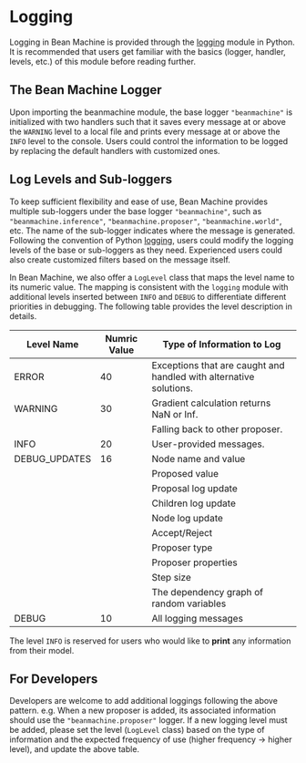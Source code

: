 # Logging

Logging in Bean Machine is provided through the [logging](https://docs.python.org/3/howto/logging.html) module in Python. It is recommended that users get familiar with the basics (logger, handler, levels, etc.) of this module before reading further.

## The Bean Machine Logger

Upon importing the beanmachine module, the base logger `"beanmachine"` is initialized with two handlers such that it saves every message at or above the `WARNING` level to a local file and prints every message at or above the `INFO` level to the console. Users could control the information to be logged by replacing the default handlers with customized ones.

## Log Levels and Sub-loggers

To keep sufficient flexibility and ease of use, Bean Machine provides multiple sub-loggers under the base logger `"beanmachine"`, such as `"beanmachine.inference"`, `"beanmachine.proposer"`, `"beanmachine.world"`, etc. The name of the sub-logger indicates where the message is generated. Following the convention of Python [logging](https://docs.python.org/3/howto/logging.html), users could modify the logging levels of the base or sub-loggers as they need. Experienced users could also create customized filters based on the message itself.

In Bean Machine, we also offer a `LogLevel` class that maps the level name to its numeric value. The mapping is consistent with the `logging` module with additional levels inserted between `INFO` and `DEBUG` to differentiate different priorities in debugging. The following table provides the level description in details.

| Level Name           | Numric Value | Type of Information to Log                                   |
| ---------------------| ------------ | ------------------------------------------------------------ |
| ERROR                | 40           | Exceptions that are caught and handled with alternative solutions. |
| WARNING              | 30           | Gradient calculation returns NaN or Inf.                     |
|                      |              | Falling back to other proposer.                              |
| INFO                 | 20           | User-provided messages.                                      |
| DEBUG_UPDATES        | 16           | Node name and value                                          |
|                      |              | Proposed value                                               |
|                      |              | Proposal log update                                          |
|                      |              | Children log update                                          |
|                      |              | Node log update                                              |
|                      |              | Accept/Reject                                                |
|                      |              | Proposer type                                                |
|                      |              | Proposer properties                                          |
|                      |              | Step size                                                    |
|                      |              | The dependency graph of random variables                     |
|DEBUG                 | 10           | All logging messages                                         |

The level `INFO` is reserved for users who would like to __print__ any information from their model.

## For Developers

Developers are welcome to add additional loggings following the above pattern. e.g. When a new proposer is added, its associated information should use the `"beanmachine.proposer"` logger. If a new logging level must be added, please set the level (`LogLevel` class) based on the type of information and the expected frequency of use (higher frequency -> higher level), and update the above table.
